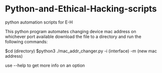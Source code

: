 # Python-and-Ethical-Hacking-scripts
python automation scripts for E-H

This python program automates changing device mac address on whichever port available
download the file to a directory and run the following commands:

$cd (directory)
$python3 ./mac_addr_changer.py -i (interface) -m (new mac address)

use --help to get more info on an option

